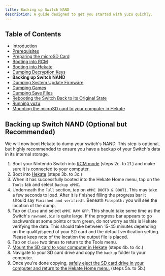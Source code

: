 ```yaml
---
title: Backing up Switch NAND
description: A guide designed to get you started with yuzu quickly.
---
```


## Table of Contents

* [Introduction](../../index.md)
* [Prerequisites](../1-prerequisites/index.md)
* [Preparing the microSD Card](../2-prepare-sd-card/index.md)
* [Booting into RCM](../3-boot-to-rcm/index.md)
* [Booting into Hekate](../4-boot-to-hekate/index.md)
* [Dumping Decryption Keys](../5-dump-keys/index.md)
* **Backing up Switch NAND**
* [Dumping System Update Firmware](../7-dump-firmware/index.md)
* [Dumping Games](../8-dump-games/index.md)
* [Dumping Save Files](../9-dump-saves/index.md)
* [Rebooting the Switch Back to its Original State](../10-reboot-to-stock/index.md)
* [Running yuzu](11-running-yuzu/index.md)
* [Mounting the microSD card to your computer in Hekate](../hekate-ums/index.md)

## Backing up Switch NAND (Optional but Recommended)

We will now boot Hekate to dump your switch's NAND. This step is optional, but highly recommended to ensure you have a backup of your Switch's data in its internal storage.

1. Boot your Nintendo Switch into [RCM mode](#booting-into-rcm) (steps 2c. to 2f.) and make sure it is connected to your computer.
2. Boot into [Hekate](#booting-into-hekate) (steps 3b. to 3c.)
3. When it has successfully booted into the Hekate Home menu, tap on the `Tools` tab and select `Backup eMMC`.
4. Underneath the `Full` section, tap on `eMMC BOOT0 & BOOT1`. This may take a few seconds to load. After it is finished filling the progress bar it should say `Finished and verified!`. Beneath `Filepath:` you will see the location of the dump.
5. Tap on `Close` and select `eMMC RAW GPP`. This should take some time as the Switch's `rawnand.bin` is quite large. If the progress bar appears to go backwards at some points or turn green, do not worry as this is Hekate verifying the data. This should take between 15-45 minutes depending on the quality/speed of your SD card and the default verification setting. Please keep note of the location the output file is placed.
6. Tap on `Close` two times to return to the Tools menu.
7. [Mount the SD card to your computer in Hekate](#mounting-the-microsd-card-to-your-computer-in-hekate) (steps 4b. to 4c.)
8. Navigate to your SD card drive and copy the `backup` folder to your computer.
9. Once you're done copying, [safely eject the SD card drive in your computer and return to the Hekate Home menu.](#mounting-the-microsd-card-to-your-computer-in-hekate) (steps 5a. to 5b.)
